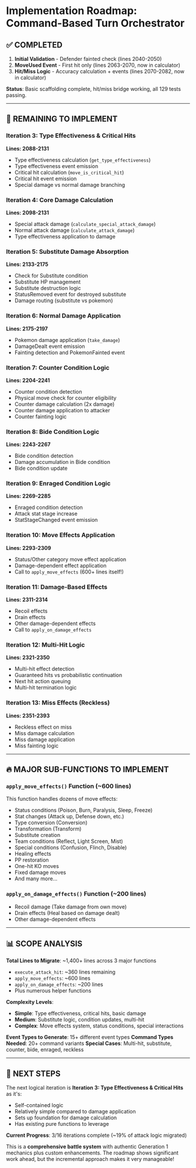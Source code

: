 # **Implementation Roadmap: Command-Based Turn Orchestrator**

## **✅ COMPLETED**
1. **Initial Validation** - Defender fainted check (lines 2040-2050)
2. **MoveUsed Event** - First hit only (lines 2063-2070, now in calculator)  
3. **Hit/Miss Logic** - Accuracy calculation + events (lines 2070-2082, now in calculator)

**Status**: Basic scaffolding complete, hit/miss bridge working, all 129 tests passing.

---

## **🎯 REMAINING TO IMPLEMENT**

### **Iteration 3: Type Effectiveness & Critical Hits**
**Lines: 2088-2131**
- Type effectiveness calculation (`get_type_effectiveness`)
- Type effectiveness event emission  
- Critical hit calculation (`move_is_critical_hit`)
- Critical hit event emission
- Special damage vs normal damage branching

### **Iteration 4: Core Damage Calculation** 
**Lines: 2098-2131**
- Special attack damage (`calculate_special_attack_damage`)
- Normal attack damage (`calculate_attack_damage`) 
- Type effectiveness application to damage

### **Iteration 5: Substitute Damage Absorption**
**Lines: 2133-2175**
- Check for Substitute condition
- Substitute HP management
- Substitute destruction logic
- StatusRemoved event for destroyed substitute
- Damage routing (substitute vs pokemon)

### **Iteration 6: Normal Damage Application**
**Lines: 2175-2197**
- Pokemon damage application (`take_damage`)
- DamageDealt event emission
- Fainting detection and PokemonFainted event

### **Iteration 7: Counter Condition Logic**
**Lines: 2204-2241**
- Counter condition detection
- Physical move check for counter eligibility
- Counter damage calculation (2x damage)
- Counter damage application to attacker
- Counter fainting logic

### **Iteration 8: Bide Condition Logic**
**Lines: 2243-2267**
- Bide condition detection
- Damage accumulation in Bide condition
- Bide condition update

### **Iteration 9: Enraged Condition Logic**
**Lines: 2269-2285**
- Enraged condition detection
- Attack stat stage increase
- StatStageChanged event emission

### **Iteration 10: Move Effects Application**
**Lines: 2293-2309**
- Status/Other category move effect application
- Damage-dependent effect application
- Call to `apply_move_effects` (600+ lines itself!)

### **Iteration 11: Damage-Based Effects**
**Lines: 2311-2314**
- Recoil effects
- Drain effects  
- Other damage-dependent effects
- Call to `apply_on_damage_effects`

### **Iteration 12: Multi-Hit Logic**
**Lines: 2321-2350**
- Multi-hit effect detection
- Guaranteed hits vs probabilistic continuation
- Next hit action queuing
- Multi-hit termination logic

### **Iteration 13: Miss Effects (Reckless)**
**Lines: 2351-2393**
- Reckless effect on miss
- Miss damage calculation
- Miss damage application
- Miss fainting logic

---

## **🔥 MAJOR SUB-FUNCTIONS TO IMPLEMENT**

### **`apply_move_effects()` Function** (~600 lines)
This function handles dozens of move effects:
- Status conditions (Poison, Burn, Paralysis, Sleep, Freeze)
- Stat changes (Attack up, Defense down, etc.)
- Type conversion (Conversion)
- Transformation (Transform)
- Substitute creation
- Team conditions (Reflect, Light Screen, Mist)
- Special conditions (Confusion, Flinch, Disable)
- Healing effects
- PP restoration
- One-hit KO moves
- Fixed damage moves
- And many more...

### **`apply_on_damage_effects()` Function** (~200 lines)
- Recoil damage (Take damage from own move)
- Drain effects (Heal based on damage dealt)
- Other damage-dependent effects

---

## **📊 SCOPE ANALYSIS**

**Total Lines to Migrate**: ~1,400+ lines across 3 major functions
- `execute_attack_hit`: ~360 lines remaining
- `apply_move_effects`: ~600 lines  
- `apply_on_damage_effects`: ~200 lines
- Plus numerous helper functions

**Complexity Levels**:
- **Simple**: Type effectiveness, critical hits, basic damage
- **Medium**: Substitute logic, condition updates, multi-hit
- **Complex**: Move effects system, status conditions, special interactions

**Event Types to Generate**: 15+ different event types
**Command Types Needed**: 20+ command variants
**Special Cases**: Multi-hit, substitute, counter, bide, enraged, reckless

---

## **🎯 NEXT STEPS**

The next logical iteration is **Iteration 3: Type Effectiveness & Critical Hits** as it's:
- Self-contained logic
- Relatively simple compared to damage application
- Sets up foundation for damage calculation
- Has existing pure functions to leverage

**Current Progress**: 3/16 iterations complete (~19% of attack logic migrated)

This is a **comprehensive battle system** with authentic Generation 1 mechanics plus custom enhancements. The roadmap shows significant work ahead, but the incremental approach makes it very manageable!